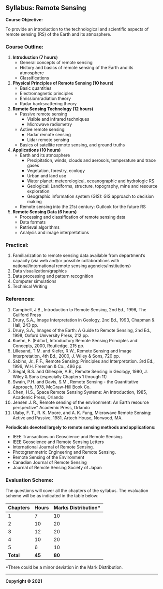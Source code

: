 ## Syllabus: Remote Sensing

**Course Objective:**

To provide an introduction to the technological and scientific aspects of remote sensing (RS) of the Earth and its atmosphere.

### Course Outline:

1. **Introduction (7 hours)**
    * General concepts of remote sensing
    * History and basics of remote sensing of the Earth and its atmosphere
    * Classifications
2. **Physical Principles of Remote Sensing (10 hours)**
    * Basic quantities
    * Electromagnetic principles
    * Emission/radiation theory
    * Radar backscattering theory
3. **Remote Sensing Technology (12 hours)**
    * Passive remote sensing
        * Visible and infrared techniques
        * Microwave radiometry
    * Active remote sensing
        * Radar remote sensing
        * Lidar remote sensing
    * Basics of satellite remote sensing, and ground truths
4. **Applications (10 hours)**
    * Earth and its atmosphere
        * Precipitation, winds, clouds and aerosols, temperature and trace gases
        * Vegetation, forestry, ecology
        * Urban and land use
        * Water planet: meteorological, oceanographic and hydrologic RS
        * Geological: Landforms, structure, topography, mine and resource exploration
        * Geographic information system (GIS): GIS approach to decision making
    * Remote sensing into the 21st century: Outlook for the future RS
5. **Remote Sensing Data (6 hours)**
    * Processing and classification of remote sensing data
    * Data formats
    * Retrieval algorithms
    * Analysis and image interpretations

### Practical:

1. Familiarization to remote sensing data available from department’s capacity (via web and/or possible collaborations with national/international remote sensing agencies/institutions)
2. Data visualization/graphics
3. Data processing and pattern recognition
4. Computer simulations
5. Technical Writing

### References:

1. Campbell, J.B., Introduction to Remote Sensing, 2nd Ed., 1996, The Guilford Press
2. Drury, S.A., Image Interpretation in Geology, 2nd Ed., 1993, Chapman & Hall, 243 pp.
3. Drury, S.A., Images of the Earth: A Guide to Remote Sensing, 2nd Ed., 1998, Oxford University Press, 212 pp.
4. Kuehn, F. (Editor), Introductory Remote Sensing Principles and Concepts, 2000, Routledge, 215 pp.
5. Lillesand, T.M. and Kiefer, R.W., Remote Sensing and Image Interpretation, 4th Ed., 2000, J. Wiley & Sons, 720 pp.
6. Sabins, Jr., F.F., Remote Sensing: Principles and Interpretation. 3rd Ed., 1996, W.H. Freeman & Co., 496 pp.
7. Siegal, B.S. and Gillespie, A.R., Remote Sensing in Geology, 1980, J. Wiley & Sons (especially Chapters 1 through 11)
8. Swain, P.H. and Davis, S.M., Remote Sensing - the Quantitative Approach, 1978, McGraw-Hill Book Co.
9. Chen, H.S., Space Remote Sensing Systems: An Introduction, 1985, Academic Press, Orlando
10. Jensen J. R., Remote sensing of the environment: An Earth resource perspective&rdquo; Academic Press, Orlando
11. Ulaby, F. T., R. K. Moore, and A. K. Fung, Microwave Remote Sensing: Active and Passive, 1981, Artech House, Norwood, MA.

**Periodicals devoted largely to remote sensing methods and applications:**

* IEEE Transactions on Geoscience and Remote Sensing.
* IEEE Geoscience and Remote Sensing Letters
* International Journal of Remote Sensing.
* Photogrammetric Engineering and Remote Sensing.
* Remote Sensing of the Environment
* Canadian Journal of Remote Sensing
* Journal of Remote Sensing Society of Japan

### Evaluation Scheme:

The questions will cover all the chapters of the syllabus. The evaluation scheme will be as indicated in the table below:

| Chapters | Hours | Marks Distribution* |
|---|---|---|
| 1 | 7 | 10 |
| 2 | 10 | 20 |
| 3 | 12 | 20 |
| 4 | 10 | 20 |
| 5 | 6 | 10 |
| **Total** | **45** | **80** |

*There could be a minor deviation in the Mark Distribution.

***

**Copyright © 2021** 
